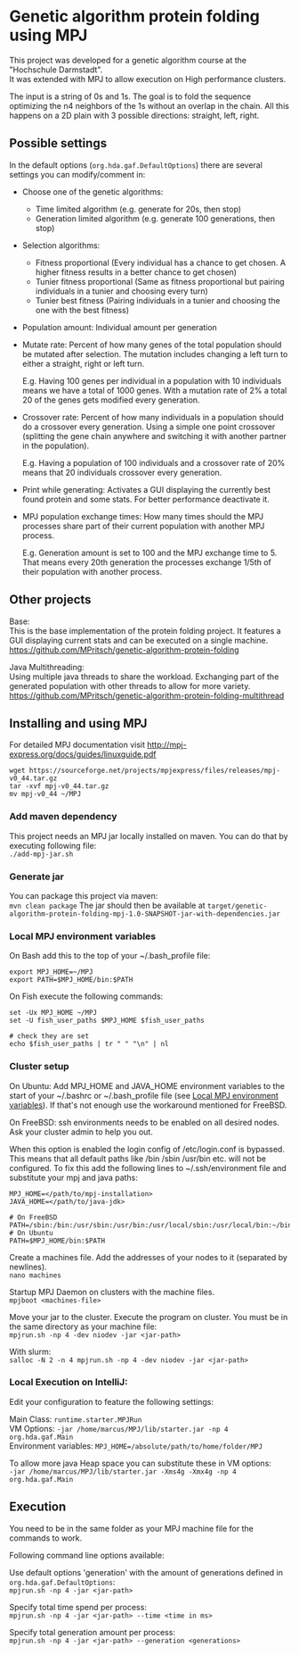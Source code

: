 # Genetic algorithm protein folding using MPJ
This project was developed for a genetic algorithm course at the "Hochschule Darmstadt". \
It was extended with MPJ to allow execution on High performance clusters.



The input is a string of 0s and 1s. 
The goal is to fold the sequence optimizing the n4 neighbors of the 1s without an overlap in the chain.
All this happens on a 2D plain with 3 possible directions: straight, left, right.

## Possible settings

In the default options (`org.hda.gaf.DefaultOptions`) there are several settings you can modify/comment in:
* Choose one of the genetic algorithms:
    * Time limited algorithm (e.g. generate for 20s, then stop) 
    * Generation limited algorithm (e.g. generate 100 generations, then stop)
* Selection algorithms:
    * Fitness proportional (Every individual has a chance to get chosen. A higher fitness results in a better chance to get chosen)
    * Tunier fitness proportional (Same as fitness proportional but pairing individuals in a tunier and choosing every turn)
    * Tunier best fitness (Pairing individuals in a tunier and choosing the one with the best fitness)
* Population amount: Individual amount per generation
* Mutate rate: 
    Percent of how many genes of the total population should be mutated after selection. 
    The mutation includes changing a left turn to either a straight, right or left turn.
    
    E.g. Having 100 genes per individual in a population with 10 individuals means we have a total of 1000 genes. 
    With a mutation rate of 2% a total 20 of the genes gets modified every generation.
* Crossover rate: 
    Percent of how many individuals in a population should do a crossover every generation.
    Using a simple one point crossover (splitting the gene chain anywhere and switching it with another partner in the population).
    
    E.g. Having a population of 100 individuals and a crossover rate of 20% means that 20 individuals crossover every generation.
 
* Print while generating:
    Activates a GUI displaying the currently best found protein and some stats. For better performance deactivate it.
    
* MPJ population exchange times:
    How many times should the MPJ processes share part of their current population with another MPJ process.
    
    E.g. Generation amount is set to 100 and the MPJ exchange time to 5.
    That means every 20th generation the processes exchange 1/5th of their population with another process.

## Other projects
Base: \
This is the base implementation of the protein folding project.
It features a GUI displaying current stats and can be executed on a single machine. \
https://github.com/MPritsch/genetic-algorithm-protein-folding

Java Multithreading: \
Using multiple java threads to share the workload.
Exchanging part of the generated population with other threads to allow for more variety. \
https://github.com/MPritsch/genetic-algorithm-protein-folding-multithread

## Installing and using MPJ
For detailed MPJ documentation visit http://mpj-express.org/docs/guides/linuxguide.pdf

```
wget https://sourceforge.net/projects/mpjexpress/files/releases/mpj-v0_44.tar.gz
tar -xvf mpj-v0_44.tar.gz
mv mpj-v0_44 ~/MPJ
```

### Add maven dependency
This project needs an MPJ jar locally installed on maven. You can do that by executing following file: \
`./add-mpj-jar.sh`

### Generate jar
You can package this project via maven:\
`mvn clean package`
The jar should then be available at `target/genetic-algorithm-protein-folding-mpj-1.0-SNAPSHOT-jar-with-dependencies.jar`

### Local MPJ environment variables
On Bash add this to the top of your ~/.bash_profile file:
```
export MPJ_HOME=~/MPJ
export PATH=$MPJ_HOME/bin:$PATH
```

On Fish execute the following commands:
```
set -Ux MPJ_HOME ~/MPJ
set -U fish_user_paths $MPJ_HOME $fish_user_paths

# check they are set
echo $fish_user_paths | tr " " "\n" | nl
```




### Cluster setup

On Ubuntu: Add MPJ_HOME and JAVA_HOME environment variables to the start of your ~/.bashrc or ~/.bash_profile file 
(see [Local MPJ environment variables](#local-mpj-environment-variables)).
If that's not enough use the workaround mentioned for FreeBSD.

On FreeBSD: ssh environments needs to be enabled on all desired nodes. Ask your cluster admin to help you out.

When this option is enabled the login config of /etc/login.conf is bypassed. 
This means that all default paths like /bin /sbin /usr/bin etc. will not be configured. 
To fix this add the following lines to ~/.ssh/environment file and substitute your mpj and java paths:

```
MPJ_HOME=</path/to/mpj-installation>
JAVA_HOME=</path/to/java-jdk>

# On FreeBSD
PATH=/sbin:/bin:/usr/sbin:/usr/bin:/usr/local/sbin:/usr/local/bin:~/bin:$MPJ_HOME/bin
# On Ubuntu
PATH=$MPJ_HOME/bin:$PATH
```

Create a machines file. Add the addresses of your nodes to it (separated by newlines). \
`nano machines`

Startup MPJ Daemon on clusters with the machine files. \
`mpjboot <machines-file>`

Move your jar to the cluster. Execute the program on cluster.
You must be in the same directory as your machine file: \
`mpjrun.sh -np 4 -dev niodev -jar <jar-path>`

With slurm:\
`salloc -N 2 -n 4 mpjrun.sh -np 4 -dev niodev -jar <jar-path>`


### Local Execution on IntelliJ:
Edit your configuration to feature the following settings:

Main Class: `runtime.starter.MPJRun` \
VM Options: `-jar /home/marcus/MPJ/lib/starter.jar -np 4 org.hda.gaf.Main` \
Environment variables: `MPJ_HOME=/absolute/path/to/home/folder/MPJ`

To allow more java Heap space you can substitute these in VM options: \
`-jar /home/marcus/MPJ/lib/starter.jar -Xms4g -Xmx4g -np 4 org.hda.gaf.Main`

## Execution
You need to be in the same folder as your MPJ machine file for the commands to work.

Following command line options available:

Use default options 'generation' with the amount of generations defined in `org.hda.gaf.DefaultOptions`: \
`mpjrun.sh -np 4 -jar <jar-path>`
 
Specify total time spend per process: \
`mpjrun.sh -np 4 -jar <jar-path> --time <time in ms>`
 
Specify total generation amount per process: \
`mpjrun.sh -np 4 -jar <jar-path> --generation <generations>`
